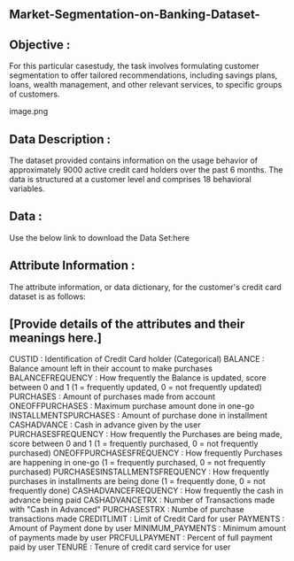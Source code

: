## Market-Segmentation-on-Banking-Dataset-
## Objective :
For this particular casestudy, the task involves formulating customer segmentation to offer tailored recommendations, including savings plans, loans, wealth management, and other relevant services, to specific groups of customers.

image.png

## Data Description :
The dataset provided contains information on the usage behavior of approximately 9000 active credit card holders over the past 6 months. The data is structured at a customer level and comprises 18 behavioral variables.

## Data :
Use the below link to download the Data Set:here

## Attribute Information :
The attribute information, or data dictionary, for the customer's credit card dataset is as follows:

## [Provide details of the attributes and their meanings here.]

CUSTID : Identification of Credit Card holder (Categorical)
BALANCE : Balance amount left in their account to make purchases
BALANCEFREQUENCY : How frequently the Balance is updated, score between 0 and 1 (1 = frequently updated, 0 = not frequently updated)
PURCHASES : Amount of purchases made from account
ONEOFFPURCHASES : Maximum purchase amount done in one-go
INSTALLMENTSPURCHASES : Amount of purchase done in installment
CASHADVANCE : Cash in advance given by the user
PURCHASESFREQUENCY : How frequently the Purchases are being made, score between 0 and 1 (1 = frequently purchased, 0 = not frequently purchased)
ONEOFFPURCHASESFREQUENCY : How frequently Purchases are happening in one-go (1 = frequently purchased, 0 = not frequently purchased)
PURCHASESINSTALLMENTSFREQUENCY : How frequently purchases in installments are being done (1 = frequently done, 0 = not frequently done)
CASHADVANCEFREQUENCY : How frequently the cash in advance being paid
CASHADVANCETRX : Number of Transactions made with "Cash in Advanced"
PURCHASESTRX : Numbe of purchase transactions made
CREDITLIMIT : Limit of Credit Card for user
PAYMENTS : Amount of Payment done by user
MINIMUM_PAYMENTS : Minimum amount of payments made by user
PRCFULLPAYMENT : Percent of full payment paid by user
TENURE : Tenure of credit card service for user
